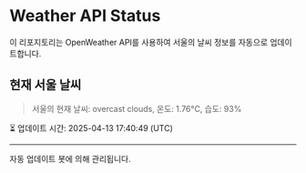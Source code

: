
# Weather API Status

이 리포지토리는 OpenWeather API를 사용하여 서울의 날씨 정보를 자동으로 업데이트합니다.

## 현재 서울 날씨
> 서울의 현재 날씨: overcast clouds, 온도: 1.76°C, 습도: 93%

⏳ 업데이트 시간: 2025-04-13 17:40:49 (UTC)

---
자동 업데이트 봇에 의해 관리됩니다.
